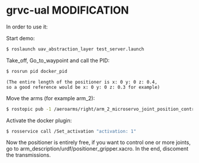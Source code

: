 # grvc-ual MODIFICATION

In order to use it:

Start  demo:
   ```bash
$ roslaunch uav_abstraction_layer test_server.launch
```

Take_off, Go_to_waypoint and call the PID:

   ```bash
$ rosrun pid docker_pid
```

    (The entire length of the positioner is x: 0 y: 0 z: 0.4,
    so a good reference would be x: 0 y: 0 z: 0.3 for example) 
    
Move the arms (for example arm_2):

   ```bash
$ rostopic pub -1 /aeroarms/right/arm_2_microservo_joint_position_controller/command std_msgs/Float64 "data: -0.8"
```

Activate the docker plugin:
    

   ```bash
$ rosservice call /Set_activation "activation: 1"
```

Now the positioner is entirely free, if you want to control one or more joints, go to arm_description/urdf/positioner_gripper.xacro. In the end, discoment the transmissions.

